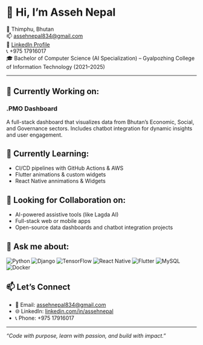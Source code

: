 <h1 align="left">👋 Hi, I’m Asseh Nepal</h1>

<p align="left">
📍 Thimphu, Bhutan <br>
📫 <a href="mailto:assehnepal834@gmail.com">assehnepal834@gmail.com</a> <br>
🔗 <a href="https://www.linkedin.com/in/assehnepal">LinkedIn Profile</a> <br>
📞 +975 17916017 <br>
🎓 Bachelor of Computer Science (AI Specialization) – Gyalpozhing College of Information Technology (2021–2025)
</p>

---

## 🔭 Currently Working on:
<h3>.PMO Dashboard</h3>
<p>
A full-stack dashboard that visualizes data from Bhutan’s Economic, Social, and Governance sectors.
Includes chatbot integration for dynamic insights and user engagement.
</p>


## 🌱 Currently Learning:
  
-  CI/CD pipelines with GitHub Actions & AWS  
- Flutter animations & custom widgets
- React Native annimations & Widgets


## 🤝 Looking for Collaboration on:
- AI-powered assistive tools (like Lagda AI)
- Full-stack web or mobile apps
- Open-source data dashboards and chatbot integration projects

## 🌱 Ask me about:


![Python](https://img.shields.io/badge/Python-3670A0?style=for-the-badge&logo=python&logoColor=white)
![Django](https://img.shields.io/badge/Django-092E20?style=for-the-badge&logo=django&logoColor=white)
![TensorFlow](https://img.shields.io/badge/TensorFlow-FF6F00?style=for-the-badge&logo=tensorflow&logoColor=white)
![React Native](https://img.shields.io/badge/React_Native-20232A?style=for-the-badge&logo=react&logoColor=61DAFB)
![Flutter](https://img.shields.io/badge/Flutter-02569B?style=for-the-badge&logo=flutter&logoColor=white)
![MySQL](https://img.shields.io/badge/MySQL-00758F?style=for-the-badge&logo=mysql&logoColor=white)
![Docker](https://img.shields.io/badge/Docker-2496ED?style=for-the-badge&logo=docker&logoColor=white)



## 📫 Let’s Connect

- 📧 Email: assehnepal834@gmail.com  
- 🌐 LinkedIn: [linkedin.com/in/assehnepal](https://www.linkedin.com/in/assehnepal)  
- 📞 Phone: +975 17916017

---

*“Code with purpose, learn with passion, and build with impact.”*
